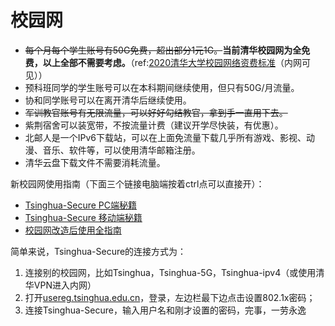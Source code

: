 # 校园网

- ~~每个月每个学生账号有50G免费，超出部分1元1G。~~**当前清华校园网为全免费，以上全部不需要考虑。**（ref:[2020清华大学校园网络资费标准](https://its.tsinghua.edu.cn/xywl/xywzf/zfzc.htm)（内网可见））
- 预科班同学的学生账号可以在本科期间继续使用，但只有50G/月流量。
- 协和同学账号可以在离开清华后继续使用。
- ~~军训教官账号有无限流量，可以好好勾结教官，拿到手一直用下去。~~
- 紫荆宿舍可以装宽带，不按流量计费（建议开学尽快装，有优惠）。
- 北邮人是一个IPv6下载站，可以在上面免流量下载几乎所有游戏、影视、动漫、音乐、软件等，可以使用清华邮箱注册。
- 清华云盘下载文件不需要消耗流量。

新校园网使用指南（下面三个链接电脑端按着ctrl点可以直接开）：
- [Tsinghua-Secure PC端秘籍](https://mp.weixin.qq.com/s/XKKpnKyAlETPM64GZtV5fQ)
- [Tsinghua-Secure 移动端秘籍](https://mp.weixin.qq.com/s/Y8wtNL-WnPMHEcl514y7Jg)
- [校园网改造后使用全指南](https://mp.weixin.qq.com/s/4-B1OFAzZm4e5ix48LqSRQ)

简单来说，Tsinghua-Secure的连接方式为：

1. 连接别的校园网，比如Tsinghua，Tsinghua-5G，Tsinghua-ipv4（或使用清华VPN进入内网）
2. 打开[usereg.tsinghua.edu.cn](http://usereg.tsinghua.edu.cn)，登录，左边栏最下边点击设置802.1x密码；
3. 连接Tsinghua-Secure，输入用户名和刚才设置的密码，完事，一劳永逸
